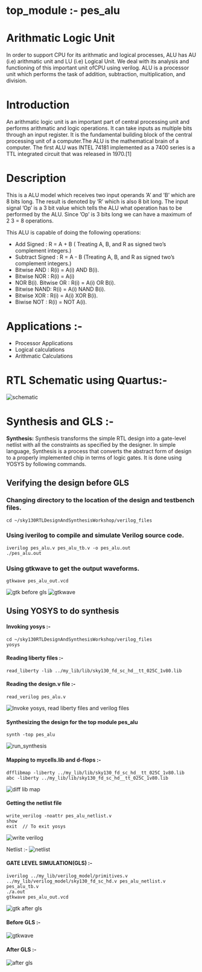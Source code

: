 # top_module :- pes_alu

# Arithmatic Logic Unit
In order to support CPU for its arithmatic and logical processes, ALU has AU (i.e) arithmatic unit and LU (i.e) Logical Unit. 
We deal with its analysis and functioning of this important unit ofCPU using verilog.
ALU is a processor unit which performs the task of addition, subtraction, multiplication, and division. 

# Introduction
An arithmatic logic unit is an important part of central
processing unit and performs arithmatic and logic operations.
It can take inputs as multiple bits through an input register.
It is the fundamental building block of the central processing
unit of a computer.The ALU is the mathematical brain of a
computer. The first ALU was INTEL 74181 implemented as
a 7400 series is a TTL integrated circuit that was released in
1970.[1]


# Description
This is a ALU model which receives two input operands ’A’
and ’B’ which are 8 bits long. The result is denoted by ’R’
which is also 8 bit long. The input signal ’Op’ is a 3 bit value
which tells the ALU what operation has to be performed by
the ALU. Since ’Op’ is 3 bits long we can have a maximum
of 2 3 = 8 operations.

This ALU is capable of doing the following operations: 
- Add Signed : R = A + B ( Treating A, B, and R as signed two’s complement integers.)
- Subtract Signed : R = A - B (Treating A, B, and R as signed two’s complement integers.)
- Bitwise AND : R(i) = A(i) AND B(i).
- Bitwise NOR : R(i) = A(i)
- NOR B(i). Bitwise OR : R(i) = A(i) OR B(i).
- Bitwise NAND: R(i) = A(i) NAND B(i).
- Bitwise XOR : R(i) = A(i) XOR B(i).
- Biwise NOT : R(i) = NOT A(i).


# Applications :- 
* Processor Applications
* Logical calculations
* Arithmatic Calculations

# RTL Schematic using Quartus:- 
![schematic](https://github.com/Karthik-6362/pes_alu/assets/137412032/708f94d4-7c7f-434d-97fe-8cb3b3bdcb16)

# Synthesis and GLS :- 

**Synthesis:** Synthesis transforms the simple RTL design into a gate-level netlist with all the constraints as specified by the designer. In simple language, Synthesis is a process that converts the abstract form of design to a properly implemented chip in terms of logic gates. 
It is done using YOSYS by following commands.

## Verifying the design before GLS

### Changing directory to the location of the design and testbench files.
```
cd ~/sky130RTLDesignAndSynthesisWorkshop/verilog_files
```
### Using iverilog to compile and simulate Verilog source code.
```
iverilog pes_alu.v pes_alu_tb.v -o pes_alu.out
./pes_alu.out 
```
### Using gtkwave to get the output waveforms. 
```
gtkwave pes_alu_out.vcd
```
![gtk before gls](https://github.com/Karthik-6362/pes_alu/assets/137412032/0b0146a9-cc86-4c66-898f-1a3d61579fe1)
![gtkwave ](https://github.com/Karthik-6362/pes_alu/assets/137412032/a0d355d8-3ca6-4a70-885c-2ace10524f61)


## Using YOSYS to do synthesis

#### Invoking yosys :- 
```
cd ~/sky130RTLDesignAndSynthesisWorkshop/verilog_files
yosys
```


#### Reading liberty files :- 
```
read_liberty -lib ../my_lib/lib/sky130_fd_sc_hd__tt_025C_1v80.lib
```
#### Reading the design.v file :- 
```
read_verilog pes_alu.v
```
![Invoke yosys, read liberty files and verilog files](https://github.com/Karthik-6362/pes_alu/assets/137412032/670991e8-ab41-45bb-9496-b380d693e815)

#### Synthesizing the design for the top module pes_alu
```
synth -top pes_alu
```
![run_synthesis](https://github.com/Karthik-6362/pes_alu/assets/137412032/e9f4fc44-4322-48d2-806a-d51e0e87fc56)

####  Mapping to mycells.lib and d-flops :- 
```
dfflibmap -liberty ../my_lib/lib/sky130_fd_sc_hd__tt_025C_1v80.lib
abc -liberty ../my_lib/lib/sky130_fd_sc_hd__tt_025C_1v80.lib
```
![diff lib map](https://github.com/Karthik-6362/pes_alu/assets/137412032/a29b2296-9a14-4162-8c60-3e93774afb07)


#### Getting the netlist file
```
write_verilog -noattr pes_alu_netlist.v
show
exit  // To exit yosys
```
![write verilog](https://github.com/Karthik-6362/pes_alu/assets/137412032/43126b79-fc22-4a4e-932c-d0f38f1805d8)

Netlist :- 
![netlist](https://github.com/Karthik-6362/pes_alu/assets/137412032/28255552-9f0f-4078-891d-fa8ccfe7ad2b)

#### GATE LEVEL SIMULATION(GLS) :- 
```
iverilog ../my_lib/verilog_model/primitives.v ../my_lib/verilog_model/sky130_fd_sc_hd.v pes_alu_netlist.v pes_alu_tb.v
./a.out
gtkwave pes_alu_out.vcd
```
![gtk after gls](https://github.com/Karthik-6362/pes_alu/assets/137412032/7a57e5ec-13e8-4239-bce4-1c56b0dbdadd)

#### Before GLS :- 
![gtkwave ](https://github.com/Karthik-6362/pes_alu/assets/137412032/6427cf5b-1c27-454e-89cf-41ee4a0baec5)

#### After GLS :- 
![after gls](https://github.com/Karthik-6362/pes_alu/assets/137412032/cd0c5770-41a1-45f7-a567-aa0d914709f5)





























